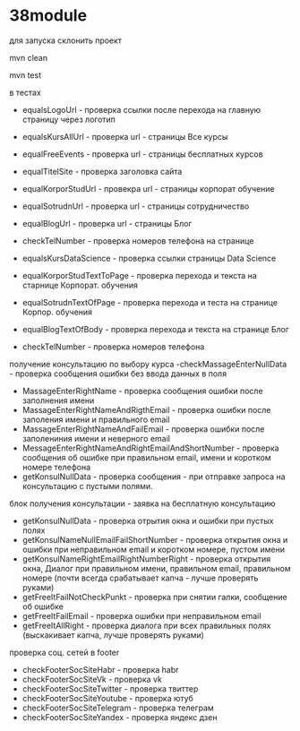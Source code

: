 # 38module


для запуска склонить проект

mvn clean

mvn test


в тестах
- equalsLogoUrl  - проверка ссылки после перехода на главную страницу через логотип
- equalsKursAllUrl - проверка url - страницы  Все курсы
- equalFreeEvents - проверка url -  страницы бесплатных курсов
- equalTitelSite - проверка заголовка сайта 
- equalKorporStudUrl - провекра url - страницы корпорат обучение
- equalSotrudnUrl - проверка url - страницы сотрудничество
- equalBlogUrl - проверка url - страницы Блог
- checkTelNumber - проверка номеров телефона на странице



- equalsKursDataScience - проверка ссылки страницы Data Science
- equalKorporStudTextToPage - проверка перехода и  текста на старнице Корпорат. обучения
- equalSotrudnTextOfPage - проверка перехода и теста на странице Корпор. обучения
- equalBlogTextOfBody  - проверка перехода и текста на странице Блог
- checkTelNumber - проверка номеров телефона




получение консультацию по выбору курса
-checkMassageEnterNullData - проверка сообщения ошибки без ввода данных в поля
- MassageEnterRightName - проверка сообщения ошибки после заполнения имени
- MassageEnterRightNameAndRigthEmail - проверка ошибки после заполения имени и правильного email
- MassageEnterRightNameAndFailEmail - проверка ошибки после заполениния имени и неверного email
- MessageEnterRightNameAndRightEmailAndShortNumber - проверка сообщения об ошибке при правильном email, имени и коротком номере телефона
- getKonsulNullData - проверка сообщения - при отправке запроса на консультацию с пустыми полями.


блок получения консультации - заявка на бесплатную консультацию
- getKonsulNullData  - проверка отрытия окна и ошибки при пустых полях
- getKonsulNameNullEmailFailShortNumber - проверка открытия окна и ошибки при неправильном email и коротком номере, пустом имени
- getKonsulNameRightEmailRightNumberRight - проверка открытия окна, Диалог при правильном имени, правильном email, правильном номере (почти всегда срабатывает капча - лучше проверять руками)
- getFreeItFailNotCheckPunkt - проверка при снятии галки, сообщение об ошибке
- getFreeItFailEmail  - проверка ошибки при неправильном email
- getFreeItAllRight - проверка диалога при всех правильных полях (выскакивает капча, лучше проверять руками)


проверка соц. сетей в footer
-  checkFooterSocSiteHabr  - проверка habr
-  checkFooterSocSiteVk - проверка vk
-  checkFooterSocSiteTwitter - проверка твиттер
- checkFooterSocSiteYoutube - проверка ютуб
- checkFooterSocSiteTelegram - проверка телеграм
- checkFooterSocSiteYandex - проверка яндекс дзен
